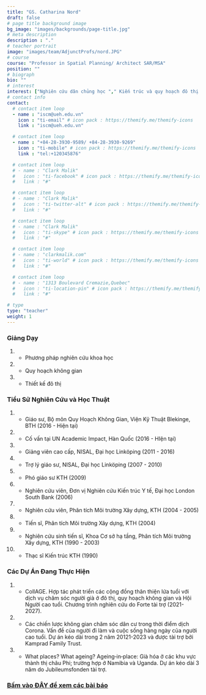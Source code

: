 ```yaml
---
title: "GS. Catharina Nord"
draft: false
# page title background image
bg_image: "images/backgrounds/page-title.jpg"
# meta description
description : "."
# teacher portrait
image: "images/team/AdjunctProfs/nord.JPG"
# course
course: "Professor in Spatial Planning/ Architect SAR/MSA"
position: ""
# biograph
bio: ""
# interest
interest: ["Nghiên cứu dân chủng học "," Kiến trúc và quy hoạch đô thị cho sự già hóa"," Các vấn đề kiến trúc và thiết kế đô thị quốc tế"]
# contact info
contact:
  # contact item loop
  - name : "iscm@ueh.edu.vn"
    icon : "ti-email" # icon pack : https://themify.me/themify-icons
    link : "iscm@ueh.edu.vn"

  # contact item loop
  - name : "+84-28-3930-9589/ +84-28-3930-9269"
    icon : "ti-mobile" # icon pack : https://themify.me/themify-icons
    link : "tel:+120345876"

  # contact item loop
  # - name : "Clark Malik"
  #   icon : "ti-facebook" # icon pack : https://themify.me/themify-icons
  #   link : "#"

  # contact item loop
  # - name : "Clark Malik"
  #   icon : "ti-twitter-alt" # icon pack : https://themify.me/themify-icons
  #   link : "#"

  # contact item loop
  # - name : "Clark Malik"
  #   icon : "ti-skype" # icon pack : https://themify.me/themify-icons
  #   link : "#"

  # contact item loop
  # - name : "clarkmalik.com"
  #   icon : "ti-world" # icon pack : https://themify.me/themify-icons
  #   link : "#"

  # contact item loop
  # - name : "1313 Boulevard Cremazie,Quebec"
  #   icon : "ti-location-pin" # icon pack : https://themify.me/themify-icons
  #   link : "#"

# type
type: "teacher"
weight: 1
---
```

### Giảng Dạy
1. * Phương pháp nghiên cứu khoa học
1. * Quy hoạch không gian
1. * Thiết kế đô thị

### Tiểu Sử Nghiên Cứu và Học Thuật
1. * Giáo sư, Bộ môn Quy Hoạch Không Gian, Viện Kỹ Thuật Blekinge, BTH (2016 - Hiện tại)
1. * Cố vấn tại UN Academic Impact, Hàn Quốc (2016 - HIện tại)
1. * Giảng viên cao cấp, NISAL, Đại học Linköping (2011 - 2016)
1. * Trợ lý giáo sư, NISAL, Đại học Linköping (2007 - 2010)
1. * Phó giáo sư KTH (2009)
1. * Nghiên cứu viên, Đơn vị Nghiên cứu Kiến trúc Y tế, Đại học London South Bank (2006)
1. * Nghiên cứu viên, Phân tích Môi trường Xây dựng, KTH (2004 - 2005)
1. * Tiến sĩ, Phân tích Môi trường Xây dựng, KTH (2004)
1. * Nghiên cứu sinh tiến sĩ, Khoa Cơ sở hạ tầng, Phân tích Môi trường Xây dựng, KTH (1990 - 2003)
1. * Thạc sĩ Kiến trúc KTH (1990)


### Các Dự Án Đang Thực Hiện
1. * CollAGE. Hợp tác phát triển các cộng đồng thân thiện lứa tuổi với dịch vụ chăm sóc người già ở đô thị, quy hoạch không gian và Hội Người cao tuổi. Chương trình nghiên cứu do Forte tài trợ (2021-2027).
1. * Các chiến lược không gian chăm sóc dân cư trong thời điểm dịch Corona. Vấn đề của người đi làm và cuộc sống hàng ngày của người cao tuổi. Dự án kéo dài trong 2 năm 20121-2023 và được tài trợ bởi Kamprad Family Trust.
1. * What places? What ageing? Ageing‐in‐place: Già hóa ở các khu vực thành thị châu Phi; trường hợp ở Namibia và Uganda. Dự án kéo dài 3 năm do Jubileumsfonden tài trợ.

### [Bấm vào ĐÂY để xem các bài báo](https://www.bth.se/eng/staff/catharina-nord-cnx/)
